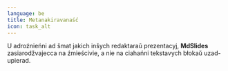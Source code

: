 ```yaml
---
language: be
title: Metanakiravanaść
icon: task_alt
---
```


U adroźnieńni ad šmat jakich inšych redaktaraŭ prezentacyj, **MdSlides** zasiarodžvajecca na źmieścivie, a nie na ciahańni tekstavych błokaŭ uzad-upierad.
